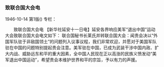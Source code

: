 ### 致联合国大会电

1946-10-14
第1版()
专栏：

　　致联合国大会电
    【新华社延安十一日电】延安各界响应美军“退出中国”运动大会致联合国大会电文如下：
    联合国秘书长莱氏并转联合国大会：闻贵会决以“外国军队驻于非敌国领土”的问题列入议事议程，我们非常欢迎，并愿对于美国军队驻在中国的问题特别提起贵会注意。美军驻在中国，已成为武装干涉中国内政、扩大内战、威胁远东和平的重大因素，全中国人民现在正以高涨的民族义愤发动“美军退出中国运动”，希望贵会本维护世界和平的宗旨，予以有力的声援。
